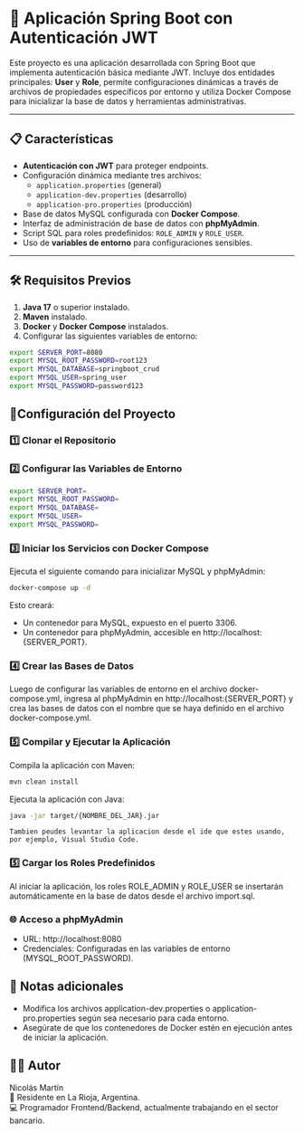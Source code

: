# 🌟 Aplicación Spring Boot con Autenticación JWT

Este proyecto es una aplicación desarrollada con Spring Boot que implementa autenticación básica mediante JWT. Incluye dos entidades principales: **User** y **Role**, permite configuraciones dinámicas a través de archivos de propiedades específicos por entorno y utiliza Docker Compose para inicializar la base de datos y herramientas administrativas.

---

## 📋 Características
- **Autenticación con JWT** para proteger endpoints.
- Configuración dinámica mediante tres archivos:
  - `application.properties` (general)
  - `application-dev.properties` (desarrollo)
  - `application-pro.properties` (producción)
- Base de datos MySQL configurada con **Docker Compose**.
- Interfaz de administración de base de datos con **phpMyAdmin**.
- Script SQL para roles predefinidos: `ROLE_ADMIN` y `ROLE_USER`.
- Uso de **variables de entorno** para configuraciones sensibles.

---

## 🛠️ Requisitos Previos
1. **Java 17** o superior instalado.  
2. **Maven** instalado.  
3. **Docker** y **Docker Compose** instalados.  
4. Configurar las siguientes variables de entorno:  

```bash
export SERVER_PORT=8080
export MYSQL_ROOT_PASSWORD=root123
export MYSQL_DATABASE=springboot_crud
export MYSQL_USER=spring_user
export MYSQL_PASSWORD=password123
```

## 🚀Configuración del Proyecto

### 1️⃣ Clonar el Repositorio
### 2️⃣ Configurar las Variables de Entorno
```bash
export SERVER_PORT=
export MYSQL_ROOT_PASSWORD=
export MYSQL_DATABASE=
export MYSQL_USER=
export MYSQL_PASSWORD=
```
### 3️⃣ Iniciar los Servicios con Docker Compose
Ejecuta el siguiente comando para inicializar MySQL y phpMyAdmin:
```bash
docker-compose up -d
```
Esto creará:
- Un contenedor para MySQL, expuesto en el puerto 3306.
- Un contenedor para phpMyAdmin, accesible en http://localhost:{SERVER_PORT}.

### 4️⃣ Crear las Bases de Datos
Luego de configurar las variables de entorno en el archivo docker-compose.yml, ingresa al phpMyAdmin en http://localhost:{SERVER_PORT} y crea las bases de datos con el nombre que se haya definido en el archivo docker-compose.yml.

### 5️⃣ Compilar y Ejecutar la Aplicación
Compila la aplicación con Maven:
```bash
mvn clean install
```
Ejecuta la aplicación con Java:
```bash
java -jar target/{NOMBRE_DEL_JAR}.jar
```
`Tambien peudes levantar la aplicacion desde el ide que estes usando, por ejemplo, Visual Studio Code.`
### 5️⃣ Cargar los Roles Predefinidos
Al iniciar la aplicación, los roles ROLE_ADMIN y ROLE_USER se insertarán automáticamente en la base de datos desde el archivo import.sql.

### 🌐 Acceso a phpMyAdmin
- URL: http://localhost:8080
- Credenciales: Configuradas en las variables de entorno (MYSQL_ROOT_PASSWORD).

## 📝 Notas adicionales
- Modifica los archivos application-dev.properties o application-pro.properties según sea necesario para cada entorno.
- Asegúrate de que los contenedores de Docker estén en ejecución antes de iniciar la aplicación.

## 👨‍💻 Autor
Nicolás Martín \
📍 Residente en La Rioja, Argentina. \
💻 Programador Frontend/Backend, actualmente trabajando en el sector bancario.

